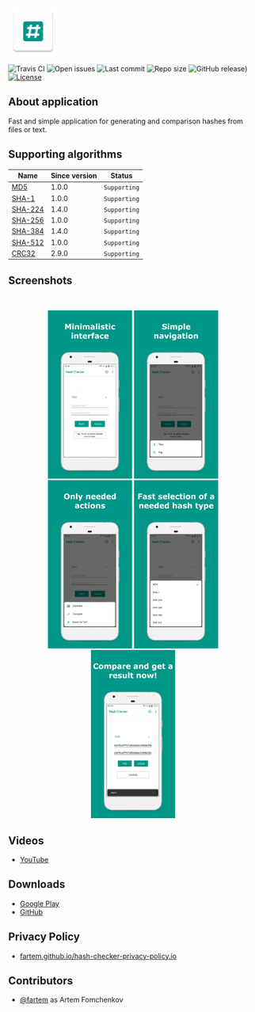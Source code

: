 <img src="media/ic_app.png" height="100px" />

![Travis CI](https://img.shields.io/travis/fartem/hash-checker?style=flat-square)
![Open issues](https://img.shields.io/github/issues-raw/fartem/hash-checker.svg?color=ff534a&style=flat-square)
![Last commit](https://img.shields.io/github/last-commit/fartem/hash-checker.svg?color=51539c&style=flat-square)
![Repo size](https://img.shields.io/github/repo-size/fartem/hash-checker.svg?color=02778b&style=flat-square)
![GitHub release](https://img.shields.io/github/release/fartem/hash-checker.svg?color=009688&style=flat-square))
[![License](https://img.shields.io/github/license/fartem/hash-checker.svg?color=7ea4b0&style=flat-square)](https://github.com/fartem/hash-checker/blob/master/LICENSE)

## About application

Fast and simple application for generating and comparison hashes from files or text.

## Supporting algorithms

| Name | Since version | Status |
| --- | --- | --- |
| [MD5](https://en.wikipedia.org/wiki/MD5) | 1.0.0 | `Supporting` |
| [SHA-1](https://en.wikipedia.org/wiki/SHA-1) | 1.0.0 | `Supporting` |
| [SHA-224](https://en.wikipedia.org/wiki/SHA-2) | 1.4.0 | `Supporting` |
| [SHA-256](https://en.wikipedia.org/wiki/SHA-2) | 1.0.0 | `Supporting` |
| [SHA-384](https://en.wikipedia.org/wiki/SHA-2) | 1.4.0 | `Supporting` |
| [SHA-512](https://en.wikipedia.org/wiki/SHA-2) | 1.0.0 | `Supporting` |
| [CRC32](https://en.wikipedia.org/wiki/Cyclic_redundancy_check) | 2.9.0 | `Supporting` |

## Screenshots

<br/>
<p align="center">
  <img src="media/screenshots/1.png" width="170" />
  <img src="media/screenshots/2.png" width="170" />
  <img src="media/screenshots/3.png" width="170" />
  <img src="media/screenshots/4.png" width="170" />
  <img src="media/screenshots/5.png" width="170" />
</p>

## Videos

- [YouTube](https://www.youtube.com/watch?v=Q7Otn971kJk&list=PLOIwDRWd_SDdBz2aiVtMocFunaXaKSPMx)

## Downloads

- [Google Play](https://play.google.com/store/apps/details?id=com.smlnskgmail.jaman.hashchecker)
- [GitHub](https://github.com/fartem/hash-checker/releases)

## Privacy Policy

- [fartem.github.io/hash-checker-privacy-policy.io](https://fartem.github.io/hash-checker-privacy-policy.io/)

## Contributors

- [@fartem](https://github.com/fartem) as Artem Fomchenkov
